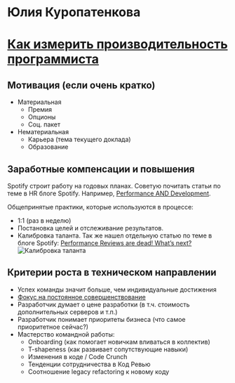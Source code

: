# Юлия Куропатенкова
# [Как измерить производительность программиста](https://teamleadconf.ru/moscow/2019/abstracts/4398)

## Мотивация (если очень кратко)
* Материальная
    * Премия
    * Опционы
    * Соц. пакет
* Нематериальная
    * Карьера (тема текущего доклада)
    * Образование
## Заработные компенсации и повышения
Spotify строит работу на годовых планах. Советую почитать статьи по теме в HR блоге Spotify. Например,
[Performance AND Development](https://hrblog.spotify.com/2016/12/05/performance-and-development/).

Общепринятые практики, которые используются в процессе:
* 1:1 (раз в неделю)
* Постановка целей и отслеживание результатов.
* Калибровка таланта. Так же нашел отдельную статью по теме в блоге Spotify: [Performance Reviews are dead! What’s next?](https://hrblog.spotify.com/2017/03/15/performance-reviews-are-dead-whats-next/)
![Калибровка таланта](https://spotifyhrblog.files.wordpress.com/2017/03/talent-snapshot-1.png "В блоге Spotify")  

## Критерии роста в техническом направлении
- Успех команды значит больше, чем индивидуальные достижения
- [Фокус на постоянное совершенствование](https://hrblog.spotify.com/2017/01/16/people-growth-company-growth/)
- Разработчик думает о цене разработки (в т.ч. стоимость дополнительных серверов и т.п.)
- Разработчик понимает приоритеты бизнеса (что самое приоритетное сейчас?)
- Мастерство командной работы:
    - Onboarding (как помогает новичкам вливаться в коллектив)
    - T-shapeness (как развивает сопутствующие навыки)
    - Изменения в коде / Code Crunch
    - Тенденции сотрудничества в Код Ревью
    - Соотношение legacy refactoring к новому коду
